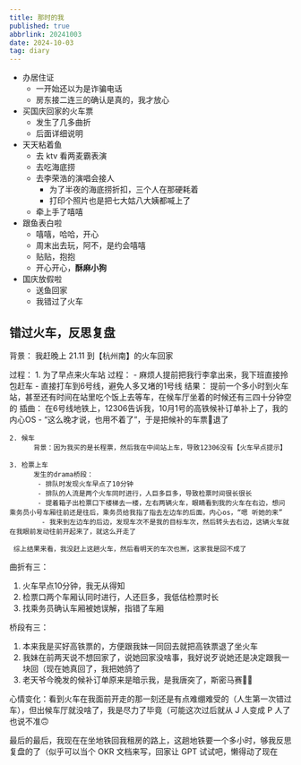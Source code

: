 ```yaml
---
title: 那时的我
published: true
abbrlink: 20241003
date: 2024-10-03
tag: diary
---
```


- 办居住证
  - 一开始还以为是诈骗电话
  - 房东接二连三的确认是真的，我才放心
- 买国庆回家的火车票
  - 发生了几多曲折
  - 后面详细说明
- 天天粘着鱼
  - 去 ktv 看两麦霸表演
  - 去吃海底捞
  - 去李荣浩的演唱会接人
    - 为了半夜的海底捞折扣，三个人在那硬耗着
    - 打印个照片也是把七大姑八大姨都喊上了
  - 牵上手了嘻嘻
- 跟鱼表白啦
  - 嘻嘻，哈哈，开心
  - 周末出去玩，阿不，是约会嘻嘻
  - 贴贴，抱抱
  - 开心开心，**酥麻小狗**
- 国庆放假啦
  - 送鱼回家
  - 我错过了火车

## 错过火车，反思复盘
背景： 我赶晚上 21.11 到【杭州南】的火车回家

过程： 
    1. 为了早点来火车站
       过程：
          - 麻烦人提前把我行李拿出来，我下班直接拎包赶车
          - 直接打车到6号线，避免人多又堵的1号线
       结果： 提前一个多小时到火车站，甚至还有时间在站里吃个饭上去等车，在候车厅坐着的时候还有三四十分钟空的
       插曲： 在6号线地铁上，12306告诉我，10月1号的高铁候补订单补上了，我的内心OS - “这么晚才说，也用不着了”，于是把候补的车票🎫退了
 
    2. 候车
          背景：因为我买的是长程票，然后我在中间站上车，导致12306没有【火车早点提示】

    3. 检票上车
          发生的drama桥段：
           - 排队时发现火车早点了10分钟
           - 排队的人流是两个火车同时进行，人巨多巨多，导致检票时间很长很长
           - 提着箱子出检票口下楼梯去一楼，左右两辆火车，眼睛看到我的火车在右边，想问乘务员小号车厢往前还是往后，乘务员给我指了指去左边车的后面，内心os，“嗯 听她的来”
            - 我来到左边车的后边，发现车次不是我的目标车次，然后转头去右边，这辆火车就在我眼前发动往前开起来了，就这么开走了

     综上结果来看，我没赶上这趟火车，然后看明天的车次也🈚️，这家我是回不成了

曲折有三：
 1.  火车早点10分钟，我无从得知
 2.  检票口两个车厢认同时进行，人还巨多，我低估检票时长
 3. 找乘务员确认车厢被她误解，指错了车厢

桥段有三：
 1. 本来我是买好高铁票的，方便跟我妹一同回去就把高铁票退了坐火车
 2. 我妹在前两天说不想回家了，说她回家没啥事，我好说歹说她还是决定跟我一块回（现在她真回了，我把她鸽了
 3. 老天爷今晚发的候补订单原来是暗示我，是我唐突了，斯密马赛🙏🏻
 
心情变化：看到火车在我面前开走的那一刻还是有点难绷难受的（人生第一次错过车），但出候车厅就没啥了，我是尽力了毕竟（可能这次过后就从 J 人变成 P 人了也说不准🙃

最后的最后，我现在在坐地铁回我租房的路上，这趟地铁要一个多小时，够我反思复盘的了（似乎可以当个 OKR 文档来写，回家让 GPT 试试吧，懒得动了现在
